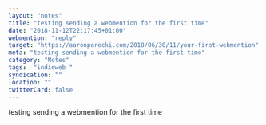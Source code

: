 ```yaml
---
layout: "notes"
title: "testing sending a webmention for the first time"
date: "2018-11-12T22:17:45+01:00"
webmention: "reply"
target: "https://aaronparecki.com/2018/06/30/11/your-first-webmention"
meta: "testing sending a webmention for the first time"
category: "Notes"
tags:  "indieweb "
syndication: ""
location: ""
twitterCard: false
---
```

testing sending a webmention for the first time
